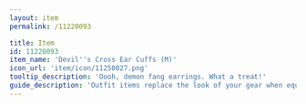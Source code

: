 ```yaml
---
layout: item
permalink: /11220093

title: Item
id: 11220093
item_name: 'Devil''s Cross Ear Cuffs (M)'
icon_url: 'item/icon/11250027.png'
tooltip_description: 'Oooh, demon fang earrings. What a treat!'
guide_description: 'Outfit items replace the look of your gear when equipped.'
---
```

